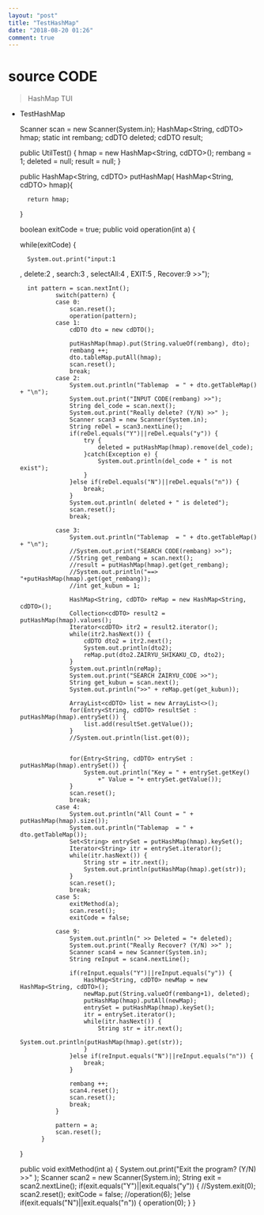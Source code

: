 ```yaml
---
layout: "post"
title: "TestHashMap"
date: "2018-08-20 01:26"
comment: true
---
```


# source CODE
 > HashMap TUI

* TestHashMap


	Scanner scan = new Scanner(System.in);
	HashMap<String, cdDTO> hmap;
	static int rembang;
	cdDTO deleted;
	cdDTO result;

	public UtilTest() {
		hmap = new HashMap<String, cdDTO>();
		rembang = 1;
		deleted = null;
		result = null;
	}

	public HashMap<String, cdDTO> putHashMap( HashMap<String, cdDTO> hmap){

		return hmap;
	}

	boolean exitCode = true;
	public void operation(int a) {

	while(exitCode) {

		System.out.print("input:1
    , delete:2
    , search:3
    , selectAll:4
    , EXIT:5
    , Recover:9 >>");

		int pattern = scan.nextInt();
				switch(pattern) {
				case 0:
					scan.reset();
					operation(pattern);
				case 1:
					cdDTO dto = new cdDTO();

					putHashMap(hmap).put(String.valueOf(rembang), dto);
					rembang ++;
					dto.tableMap.putAll(hmap);
					scan.reset();
					break;
				case 2:
					System.out.println("Tablemap  = " + dto.getTableMap() + "\n");
					System.out.print("INPUT CODE(rembang) >>");
					String del_code = scan.next();
					System.out.print("Really delete? (Y/N) >>" );
					Scanner scan3 = new Scanner(System.in);
					String reDel = scan3.nextLine();
					if(reDel.equals("Y")||reDel.equals("y")) {
						try {
							deleted = putHashMap(hmap).remove(del_code);
						}catch(Exception e) {
							System.out.println(del_code + " is not exist");
						}
					}else if(reDel.equals("N")||reDel.equals("n")) {
						break;
					}
					System.out.println( deleted + " is deleted");
					scan.reset();
					break;

				case 3:
					System.out.println("Tablemap  = " + dto.getTableMap() + "\n");
					//System.out.print("SEARCH CODE(rembang) >>");
					//String get_rembang = scan.next();
					//result = putHashMap(hmap).get(get_rembang);
					//System.out.println("==> "+putHashMap(hmap).get(get_rembang));
					//int get_kubun = 1;

					HashMap<String, cdDTO> reMap = new HashMap<String, cdDTO>();
					Collection<cdDTO> result2 = putHashMap(hmap).values();
					Iterator<cdDTO> itr2 = result2.iterator();
					while(itr2.hasNext()) {
						cdDTO dto2 = itr2.next();
						System.out.println(dto2);
						reMap.put(dto2.ZAIRYU_SHIKAKU_CD, dto2);
					}
					System.out.println(reMap);
					System.out.print("SEARCH ZAIRYU_CODE >>");
					String get_kubun = scan.next();
					System.out.println(">>" + reMap.get(get_kubun));

					ArrayList<cdDTO> list = new ArrayList<>();
					for(Entry<String, cdDTO> resultSet : putHashMap(hmap).entrySet()) {
						list.add(resultSet.getValue());
					}
					//System.out.println(list.get(0));


					for(Entry<String, cdDTO> entrySet : putHashMap(hmap).entrySet()) {
						System.out.println("Key = " + entrySet.getKey()
                            +" Value = "+ entrySet.getValue());
					}
					scan.reset();
					break;
				case 4:
					System.out.println("All Count = " + putHashMap(hmap).size());
					System.out.println("Tablemap  = " + dto.getTableMap());
					Set<String> entrySet = putHashMap(hmap).keySet();
					Iterator<String> itr = entrySet.iterator();
					while(itr.hasNext()) {
						String str = itr.next();
						System.out.println(putHashMap(hmap).get(str));
					}
					scan.reset();
					break;
				case 5:
					exitMethod(a);
					scan.reset();
					exitCode = false;

				case 9:
					System.out.println(" >> Deleted = "+ deleted);
					System.out.print("Really Recover? (Y/N) >>" );
					Scanner scan4 = new Scanner(System.in);
					String reInput = scan4.nextLine();

					if(reInput.equals("Y")||reInput.equals("y")) {
						HashMap<String, cdDTO> newMap = new HashMap<String, cdDTO>();
						newMap.put(String.valueOf(rembang+1), deleted);
						putHashMap(hmap).putAll(newMap);
						entrySet = putHashMap(hmap).keySet();
						itr = entrySet.iterator();
						while(itr.hasNext()) {
							String str = itr.next();
							System.out.println(putHashMap(hmap).get(str));
						}
					}else if(reInput.equals("N")||reInput.equals("n")) {
						break;
					}

					rembang ++;
					scan4.reset();
					scan.reset();
					break;
				}

				pattern = a;
				scan.reset();
			}
	}

	public void exitMethod(int a) {
		System.out.print("Exit the program? (Y/N) >>" );
		Scanner scan2 = new Scanner(System.in);
		String exit = scan2.nextLine();
		if(exit.equals("Y")||exit.equals("y")) {
			//System.exit(0);
			scan2.reset();
			exitCode = false;
			//operation(6);
		}else if(exit.equals("N")||exit.equals("n")) {
			operation(0);
		}
	}
